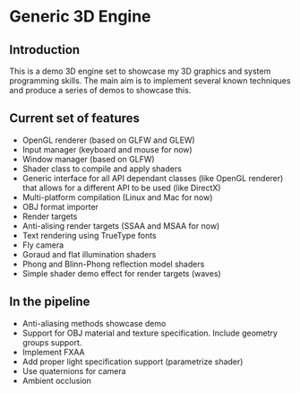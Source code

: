 # Generic 3D Engine

## Introduction
This is a demo 3D engine set to showcase my 3D graphics and system programming skills. The main aim is to implement several known techniques and produce a series of demos to showcase this.

## Current set of features

* OpenGL renderer (based on GLFW and GLEW)
* Input manager (keyboard and mouse for now)
* Window manager (based on GLFW)
* Shader class to compile and apply shaders
* Generic interface for all API dependant classes (like OpenGL renderer) that
  allows for a different API to be used (like DirectX)
* Multi-platform compilation (Linux and Mac for now)
* OBJ format importer
* Render targets
* Anti-alising render targets (SSAA and MSAA for now)
* Text rendering using TrueType fonts
* Fly camera
* Goraud and flat illumination shaders
* Phong and Blinn-Phong reflection model shaders
* Simple shader demo effect for render targets (waves)

## In the pipeline

* Anti-aliasing methods showcase demo
* Support for OBJ material and texture specification. Include geometry groups support.
* Implement FXAA
* Add proper light specification support (parametrize shader)
* Use quaternions for camera
* Ambient occlusion
